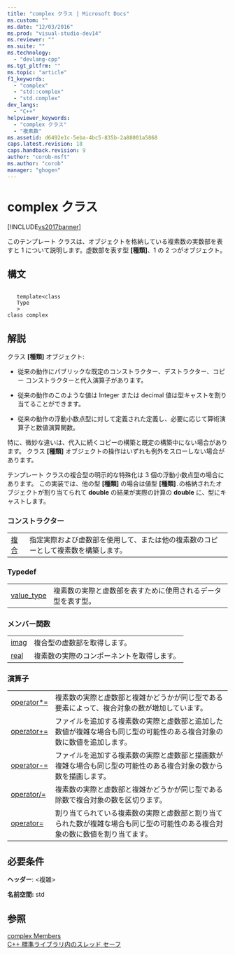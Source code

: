 ```yaml
---
title: "complex クラス | Microsoft Docs"
ms.custom: ""
ms.date: "12/03/2016"
ms.prod: "visual-studio-dev14"
ms.reviewer: ""
ms.suite: ""
ms.technology: 
  - "devlang-cpp"
ms.tgt_pltfrm: ""
ms.topic: "article"
f1_keywords: 
  - "complex"
  - "std::complex"
  - "std.complex"
dev_langs: 
  - "C++"
helpviewer_keywords: 
  - "complex クラス"
  - "複素数"
ms.assetid: d6492e1c-5eba-4bc5-835b-2a88001a5868
caps.latest.revision: 18
caps.handback.revision: 9
author: "corob-msft"
ms.author: "corob"
manager: "ghogen"
---
```

# complex クラス
[!INCLUDE[vs2017banner](../assembler/inline/includes/vs2017banner.md)]

このテンプレート クラスは、オブジェクトを格納している複素数の実数部を表すと 1 について説明します。虚数部を表す型 **\[種類\]**、1 の 2 つがオブジェクト。  
  
## 構文  
  
```  
  
   template<class   
   Type  
   >  
class complex  
```  
  
## 解説  
 クラス **\[種類\]** オブジェクト:  
  
-   従来の動作にパブリックな既定のコンストラクター、デストラクター、コピー コンストラクターと代入演算子があります。  
  
-   従来の動作のこのような値は Integer または decimal 値は型キャストを割り当てることができます。  
  
-   従来の動作の浮動小数点型に対して定義された定義し、必要に応じて算術演算子と数値演算関数。  
  
 特に、微妙な違いは、代入に続くコピーの構築と既定の構築中にない場合があります。  クラス **\[種類\]** オブジェクトの操作はいずれも例外をスローしない場合があります。  
  
 テンプレート クラスの複合型の明示的な特殊化は 3 個の浮動小数点型の場合にあります。  この実装では、他の型 **\[種類\]** の場合は値型 **\[種類\]**`.`の格納されたオブジェクトが割り当てられて **double** の結果が実際の計算の **double** に、型にキャストします。  
  
### コンストラクター  
  
|||  
|-|-|  
|[複合](../Topic/complex::complex.md)|指定実際および虚数部を使用して、または他の複素数のコピーとして複素数を構築します。|  
  
### Typedef  
  
|||  
|-|-|  
|[value\_type](../Topic/complex::value_type.md)|複素数の実際と虚数部を表すために使用されるデータ型を表す型。|  
  
### メンバー関数  
  
|||  
|-|-|  
|[imag](../Topic/complex::imag.md)|複合型の虚数部を取得します。|  
|[real](../Topic/complex::real.md)|複素数の実際のコンポーネントを取得します。|  
  
### 演算子  
  
|||  
|-|-|  
|[operator\*\=](../Topic/complex::operator*=.md)|複素数の実際と虚数部と複雑かどうかが同じ型である要素によって、複合対象の数が増加しています。|  
|[operator\+\=](../Topic/complex::operator+=.md)|ファイルを追加する複素数の実際と虚数部と追加した数値が複雑な場合も同じ型の可能性のある複合対象の数に数値を追加します。|  
|[operator\-\=](../Topic/complex::operator-=1.md)|ファイルを追加する複素数の実際と虚数部と描画数が複雑な場合も同じ型の可能性のある複合対象の数から数を描画します。|  
|[operator\/\=](../Topic/complex::operator-=2.md)|複素数の実際と虚数部と複雑かどうかが同じ型である除数で複合対象の数を区切ります。|  
|[operator\=](../Topic/complex::operator=.md)|割り当てられている複素数の実際と虚数部と割り当てられた数が複雑な場合も同じ型の可能性のある複合対象の数に数値を割り当てます。|  
  
## 必要条件  
 **ヘッダー**: \<複雑\>  
  
 **名前空間:** std  
  
## 参照  
 [complex Members](http://msdn.microsoft.com/ja-jp/d5c4466c-43a0-4817-aca1-9a5d492dae28)   
 [C\+\+ 標準ライブラリ内のスレッド セーフ](../standard-library/thread-safety-in-the-cpp-standard-library.md)